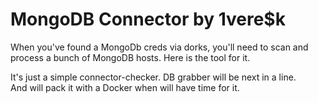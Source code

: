 # MongoDB Connector by 1vere$k
When you've found a MongoDb creds via dorks, you'll need to scan and process a bunch of MongoDB hosts. Here is the tool for it.

It's just a simple connector-checker. DB grabber will be next in a line.  
And will pack it with a Docker when will have time for it.